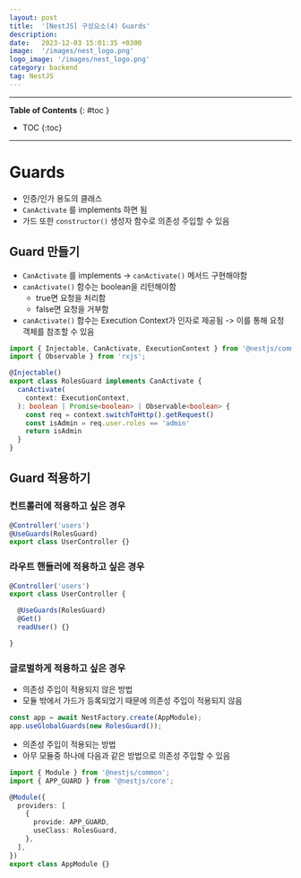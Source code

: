 ```yaml
---
layout: post
title:  '[NestJS] 구성요소(4) Guards'
description: 
date:   2023-12-03 15:01:35 +0300
image:  '/images/nest_logo.png'
logo_image: '/images/nest_logo.png'
category: backend
tag: NestJS
---
```


---
**Table of Contents**
{: #toc }
*  TOC
{:toc}

---

# Guards

- 인증/인가 용도의 클래스
- `CanActivate` 를 implements 하면 됨
- 가드 또한 `constructor()` 생성자 함수로 의존성 주입할 수 있음

## Guard 만들기

- `CanActivate` 를 implements -> `canActivate()` 메서드 구현해야함
- `canActivate()` 함수는 boolean을 리턴해야함
  - true면 요청을 처리함 
  - false면 요청을 거부함
- `canActivate()` 함수는 Execution Context가 인자로 제공됨 -> 이를 통해 요청 객체를 참조할 수 있음

```ts
import { Injectable, CanActivate, ExecutionContext } from '@nestjs/common';
import { Observable } from 'rxjs';

@Injectable()
export class RolesGuard implements CanActivate {
  canActivate(
    context: ExecutionContext,
  ): boolean | Promise<boolean> | Observable<boolean> {
    const req = context.switchToHttp().getRequest()
    const isAdmin = req.user.roles == 'admin'
    return isAdmin
  }
}
```

## Guard 적용하기

### 컨트롤러에 적용하고 싶은 경우


```ts
@Controller('users')
@UseGuards(RolesGuard)
export class UserController {}
```

### 라우트 핸들러에 적용하고 싶은 경우

```ts
@Controller('users')
export class UserController {

  @UseGuards(RolesGuard)
  @Get()
  readUser() {}

}
```

### 글로벌하게 적용하고 싶은 경우

- 의존성 주입이 적용되지 않은 방법
- 모듈 밖에서 가드가 등록되었기 때문에 의존성 주입이 적용되지 않음

```ts
const app = await NestFactory.create(AppModule);
app.useGlobalGuards(new RolesGuard());
```

- 의존성 주입이 적용되는 방법
- 아무 모듈중 하나에 다음과 같은 방법으로 의존성 주입할 수 있음

```ts
import { Module } from '@nestjs/common';
import { APP_GUARD } from '@nestjs/core';

@Module({
  providers: [
    {
      provide: APP_GUARD,
      useClass: RolesGuard,
    },
  ],
})
export class AppModule {}
```

